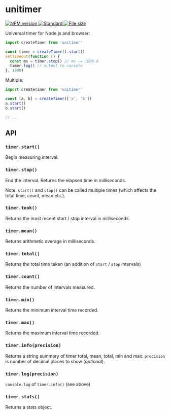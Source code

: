# unitimer

<a href="https://npmjs.org/package/unitimer">
  <img
    src="https://img.shields.io/npm/v/unitimer.svg?style=flat-square"
    alt="NPM version" />
</a>
<a href="https://standardjs.com">
  <img
    src="https://img.shields.io/badge/code%20style-standard-brightgreen.svg?style=flat-square"
    alt="Standard" />
</a>
<a href="https://npmcdn.com/unitimer/dist/unitimer.min.js">
   <img
    src="https://badge-size.herokuapp.com/WebSeed/unitimer/master/dist/unitimer.min.js.svg?compression=gzip"
    alt="File size" />
</a>

Universal timer for Node.js and browser:

```js
import createTimer from 'unitimer'

const timer = createTimer().start()
setTimeout(function () {
  const ms = timer.stop() // ms ~= 1000.0
  timer.log() // output to console
}, 1000)
```

Multiple:

```js
import createTimer from 'unitimer'

const [a, b] = createTimer(['a', 'b'])
a.start()
b.start()

// ...
```

## API

### `timer.start()`

Begin measuring interval.

### `timer.stop()`

End the interval. Returns the elapsed time in milliseconds.

Note: `start()` and `stop()` can be called multiple times (which affects the total time, count, mean etc.).

### `timer.took()`

Returns the most recent start / stop interval in milliseconds.

### `timer.mean()`

Returns arithmetic average in milliseconds.

### `timer.total()`

Returns the total time taken (an addition of `start` / `stop` intervals)

### `timer.count()`

Returns the number of intervals measured.

### `timer.min()`

Returns the minimum interval time recorded.

### `timer.max()`

Returns the maximum interval time recorded.

### `timer.info(precision)`

Returns a string summary of timer total, mean, total, min and max. `precision` is number of decimal places to show (_optional_).

### `timer.log(precision)`

`console.log` of `timer.info()` (see above)

### `timer.stats()`

Returns a stats object.
